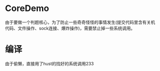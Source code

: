 # CoreDemo
由于要做一个判题核心，为了防止一些奇奇怪怪的事情发生(提交代码里含有关机代码、文件操作、sock连接、爆炸操作)，需要禁止掉一些系统调用。
# 编译
由于偷懒，直接用了hust的找好的系统调用233
